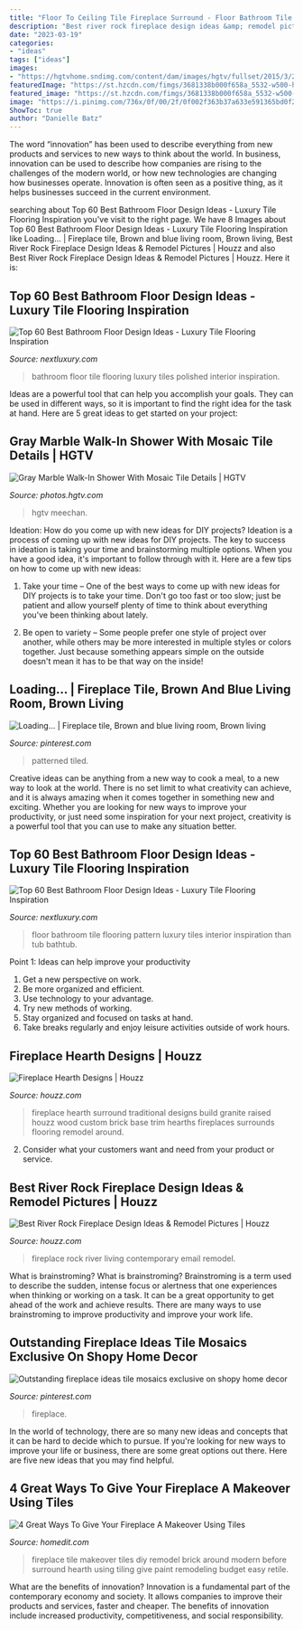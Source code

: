 ```yaml
---
title: "Floor To Ceiling Tile Fireplace Surround - Floor Bathroom Tile Flooring Pattern Luxury Tiles Interior Inspiration Than Tub Bathtub"
description: "Best river rock fireplace design ideas &amp; remodel pictures"
date: "2023-03-19"
categories:
- "ideas"
tags: ["ideas"]
images:
- "https://hgtvhome.sndimg.com/content/dam/images/hgtv/fullset/2015/3/23/1/ACM-Design_Asheville-European_20.jpg.rend.hgtvcom.966.1449.suffix/1427137296395.jpeg"
featuredImage: "https://st.hzcdn.com/fimgs/3681338b000f658a_5532-w500-h666-b0-p0--traditional-family-room.jpg"
featured_image: "https://st.hzcdn.com/fimgs/3681338b000f658a_5532-w500-h666-b0-p0--traditional-family-room.jpg"
image: "https://i.pinimg.com/736x/0f/00/2f/0f002f363b37a633e591365bd0f2c104.jpg"
ShowToc: true
author: "Danielle Batz"
---
```



The word “innovation” has been used to describe everything from new products and services to new ways to think about the world. In business, innovation can be used to describe how companies are rising to the challenges of the modern world, or how new technologies are changing how businesses operate. Innovation is often seen as a positive thing, as it helps businesses succeed in the current environment.

	

		
searching about Top 60 Best Bathroom Floor Design Ideas - Luxury Tile Flooring Inspiration you've visit to the right page. We have 8 Images about Top 60 Best Bathroom Floor Design Ideas - Luxury Tile Flooring Inspiration like Loading... | Fireplace tile, Brown and blue living room, Brown living, Best River Rock Fireplace Design Ideas &amp; Remodel Pictures | Houzz and also Best River Rock Fireplace Design Ideas &amp; Remodel Pictures | Houzz. Here it is:
		
    
## Top 60 Best Bathroom Floor Design Ideas - Luxury Tile Flooring Inspiration

<img loading=lazy src="http://nextluxury.com/wp-content/uploads/polished-white-marbe-flooring-bathroom-tile-ideas.jpg" onerror="this.onerror=null;this.src='https://tse4.mm.bing.net/th?id=OIP.Z3FBlz5S487F-z_UhfP-DAAAAA&amp;pid=15.1';" alt="Top 60 Best Bathroom Floor Design Ideas - Luxury Tile Flooring Inspiration">

_Source: nextluxury.com_

>bathroom floor tile flooring luxury tiles polished interior inspiration. 

	

Ideas are a powerful tool that can help you accomplish your goals. They can be used in different ways, so it is important to find the right idea for the task at hand. Here are 5 great ideas to get started on your project: 

    
## Gray Marble Walk-In Shower With Mosaic Tile Details | HGTV

<img loading=lazy src="https://hgtvhome.sndimg.com/content/dam/images/hgtv/fullset/2015/3/23/1/ACM-Design_Asheville-European_20.jpg.rend.hgtvcom.966.1449.suffix/1427137296395.jpeg" onerror="this.onerror=null;this.src='https://tse4.mm.bing.net/th?id=OIP._8N1fhRdQcxRfv0vo6XzCQHaLH&amp;pid=15.1';" alt="Gray Marble Walk-In Shower With Mosaic Tile Details | HGTV">

_Source: photos.hgtv.com_

>hgtv meechan. 

	

Ideation: How do you come up with new ideas for DIY projects?
Ideation is a process of coming up with new ideas for DIY projects. The key to success in ideation is taking your time and brainstorming multiple options. When you have a good idea, it's important to follow through with it. Here are a few tips on how to come up with new ideas:
1. Take your time – One of the best ways to come up with new ideas for DIY projects is to take your time. Don't go too fast or too slow; just be patient and allow yourself plenty of time to think about everything you've been thinking about lately.

2. Be open to variety – Some people prefer one style of project over another, while others may be more interested in multiple styles or colors together. Just because something appears simple on the outside doesn't mean it has to be that way on the inside!


    
## Loading... | Fireplace Tile, Brown And Blue Living Room, Brown Living

<img loading=lazy src="https://i.pinimg.com/736x/0f/00/2f/0f002f363b37a633e591365bd0f2c104.jpg" onerror="this.onerror=null;this.src='https://tse4.mm.bing.net/th?id=OIP.eY0hNLavCsTBc7bRYoGZtgHaLI&amp;pid=15.1';" alt="Loading... | Fireplace tile, Brown and blue living room, Brown living">

_Source: pinterest.com_

>patterned tiled. 

	

Creative ideas can be anything from a new way to cook a meal, to a new way to look at the world. There is no set limit to what creativity can achieve, and it is always amazing when it comes together in something new and exciting. Whether you are looking for new ways to improve your productivity, or just need some inspiration for your next project, creativity is a powerful tool that you can use to make any situation better.

    
## Top 60 Best Bathroom Floor Design Ideas - Luxury Tile Flooring Inspiration

<img loading=lazy src="http://nextluxury.com/wp-content/uploads/pattern-bathroom-floor-ideas.jpg" onerror="this.onerror=null;this.src='https://tse3.mm.bing.net/th?id=OIP.sQ-HJ3Sq-0MpZUjYxhbmlQAAAA&amp;pid=15.1';" alt="Top 60 Best Bathroom Floor Design Ideas - Luxury Tile Flooring Inspiration">

_Source: nextluxury.com_

>floor bathroom tile flooring pattern luxury tiles interior inspiration than tub bathtub. 

	

Point 1: Ideas can help improve your productivity
1. Get a new perspective on work.
2. Be more organized and efficient.
3. Use technology to your advantage.
4. Try new methods of working.
5. Stay organized and focused on tasks at hand.
6. Take breaks regularly and enjoy leisure activities outside of work hours.

    
## Fireplace Hearth Designs | Houzz

<img loading=lazy src="https://st.hzcdn.com/fimgs/3681338b000f658a_5532-w500-h666-b0-p0--traditional-family-room.jpg" onerror="this.onerror=null;this.src='https://tse3.mm.bing.net/th?id=OIP.ErOcvmxPHTQyxjgCCiO_5QHaJ3&amp;pid=15.1';" alt="Fireplace Hearth Designs | Houzz">

_Source: houzz.com_

>fireplace hearth surround traditional designs build granite raised houzz wood custom brick base trim hearths fireplaces surrounds flooring remodel around. 

	

2. Consider what your customers want and need from your product or service.

    
## Best River Rock Fireplace Design Ideas &amp; Remodel Pictures | Houzz

<img loading=lazy src="https://st.hzcdn.com/fimgs/c111f25500787a05_3553-w500-h666-b0-p0--contemporary-living-room.jpg" onerror="this.onerror=null;this.src='https://tse2.mm.bing.net/th?id=OIP.t3hjdkGYx7lTa-LLDfhZsAHaJ3&amp;pid=15.1';" alt="Best River Rock Fireplace Design Ideas &amp; Remodel Pictures | Houzz">

_Source: houzz.com_

>fireplace rock river living contemporary email remodel. 

	

What is brainstroming?
What is brainstroming? Brainstroming is a term used to describe the sudden, intense focus or alertness that one experiences when thinking or working on a task. It can be a great opportunity to get ahead of the work and achieve results. There are many ways to use brainstroming to improve productivity and improve your work life.

    
## Outstanding Fireplace Ideas Tile Mosaics Exclusive On Shopy Home Decor

<img loading=lazy src="https://i.pinimg.com/originals/04/13/26/0413265948fc33add2e37d21822a8bec.jpg" onerror="this.onerror=null;this.src='https://tse3.mm.bing.net/th?id=OIP.TdfOIWgwvUHzzIe0XBDMpwHaLJ&amp;pid=15.1';" alt="Outstanding fireplace ideas tile mosaics exclusive on shopy home decor">

_Source: pinterest.com_

>fireplace. 

	

In the world of technology, there are so many new ideas and concepts that it can be hard to decide which to pursue. If you're looking for new ways to improve your life or business, there are some great options out there. Here are five new ideas that you may find helpful.

    
## 4 Great Ways To Give Your Fireplace A Makeover Using Tiles

<img loading=lazy src="http://cdn.homedit.com/wp-content/uploads/2011/10/Before-and-after-tile-fireplace.jpg" onerror="this.onerror=null;this.src='https://tse3.mm.bing.net/th?id=OIP.TouDuXYmvo3VLfVDALHQ0QHaLc&amp;pid=15.1';" alt="4 Great Ways To Give Your Fireplace A Makeover Using Tiles">

_Source: homedit.com_

>fireplace tile makeover tiles diy remodel brick around modern before surround hearth using tiling give paint remodeling budget easy retile. 

	

What are the benefits of innovation?
Innovation is a fundamental part of the contemporary economy and society. It allows companies to improve their products and services, faster and cheaper. The benefits of innovation include increased productivity, competitiveness, and social responsibility.

